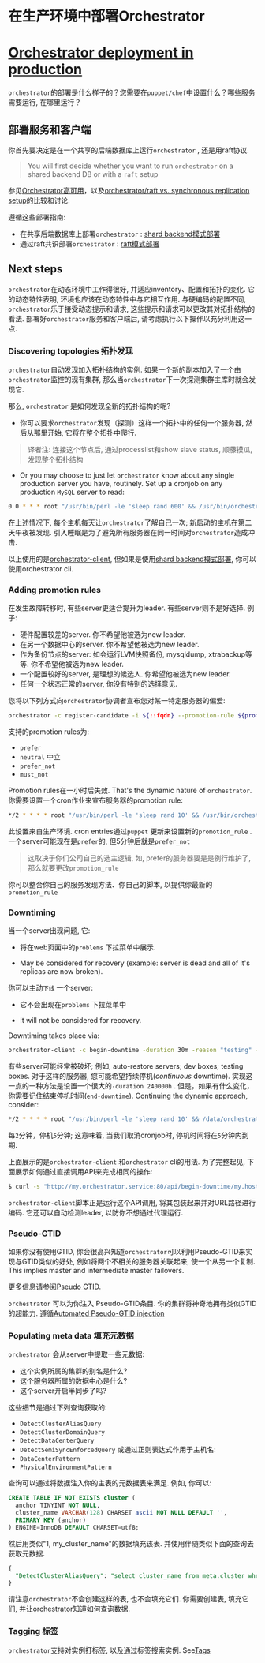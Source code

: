 # 在生产环境中部署Orchestrator
# [Orchestrator deployment in production](https://github.com/openark/orchestrator/blob/master/docs/deployment.md)
`orchestrator`的部署是什么样子的？您需要在`puppet/chef`中设置什么？哪些服务需要运行, 在哪里运行？

## 部署服务和客户端
你首先要决定是在一个共享的后端数据库上运行`orchestrator` , 还是用raft协议.

> You will first decide whether you want to run `orchestrator` on a shared backend DB or with a `raft` setup

参见[Orchestrator高可用](https://github.com/Fanduzi/orchestrator-chn-doc/blob/master/Deployment/Orchestrator高可用.md)，以及[orchestrator/raft vs. synchronous replication setup](Setup/部署/orchestrator%20raft%20vs.%20synchronous%20replication%20setup.md)的比较和讨论.

遵循这些部署指南:

* 在共享后端数据库上部署`orchestrator` : [shard backend模式部署](https://github.com/Fanduzi/orchestrator-chn-doc/blob/master/Deployment/shard%20backend模式部署.md)
* 通过raft共识部署`orchestrator` : [raft模式部署](https://github.com/Fanduzi/orchestrator-chn-doc/blob/master/Deployment/raft模式部署.md)

## Next steps
`orchestrator`在动态环境中工作得很好, 并适应inventory、配置和拓扑的变化. 它的动态特性表明, 环境也应该在动态特性中与它相互作用. 与硬编码的配置不同, `orchestrator`乐于接受动态提示和请求, 这些提示和请求可以更改其对拓扑结构的看法. 部署好`orchestrator`服务和客户端后, 请考虑执行以下操作以充分利用这一点.

### Discovering topologies 拓扑发现
`orchestrator`自动发现加入拓扑结构的实例. 如果一个新的副本加入了一个由`orchestrator`监控的现有集群, 那么当`orchestrator`下一次探测集群主库时就会发现它.

那么, `orchestrator` 是如何发现全新的拓扑结构的呢?

* 你可以要求`orchestrator`发现（探测）这样一个拓扑中的任何一个服务器, 然后从那里开始, 它将在整个拓扑中爬行.
> 译者注: 连接这个节点后, 通过processlist和show slave status, 顺藤摸瓜, 发现整个拓扑结构
* Or you may choose to just let `orchestrator` know about any single production server you have, routinely. Set up a cronjob on any production `MySQL` server to read:

```bash
0 0 * * * root "/usr/bin/perl -le 'sleep rand 600' && /usr/bin/orchestrator-client -c discover -i this.hostname.com"
```
在上述情况下, 每个主机每天让`orchestrator`了解自己一次; 新启动的主机在第二天午夜被发现. 引入睡眠是为了避免所有服务器在同一时间对`orchestrator`造成冲击.

以上使用的是[orchestrator-client](https://github.com/Fanduzi/orchestrator-chn-doc/blob/master/Use/orchestrator-client.md), 但如果是使用[shard backend模式部署](https://github.com/Fanduzi/orchestrator-chn-doc/blob/master/Deployment/shard%20backend模式部署.md), 你可以使用orchestrator cli.

### Adding promotion rules
在发生故障转移时, 有些server更适合提升为leader. 有些server则不是好选择. 例子:

* 硬件配置较差的server. 你不希望他被选为new leader.
* 在另一个数据中心的server. 你不希望他被选为new leader.
* 作为备份节点的server: 如会运行LVM快照备份, mysqldump, xtrabackup等等. 你不希望他被选为new leader.
* 一个配置较好的server, 是理想的候选人. 你希望他被选为new leader.
* 任何一个状态正常的server, 你没有特别的选择意见.

您将以下列方式向`orchestrator`协调者宣布您对某一特定服务器的偏爱:

```bash
orchestrator -c register-candidate -i ${::fqdn} --promotion-rule ${promotion_rule}
```
支持的promotion rules为:

* `prefer`
* `neutral`  中立
* `prefer_not`
* `must_not`

Promotion rules在一小时后失效.  That's the dynamic nature of `orchestrator`. 你需要设置一个cron作业来宣布服务器的promotion rule:

```bash
*/2 * * * * root "/usr/bin/perl -le 'sleep rand 10' && /usr/bin/orchestrator-client -c register-candidate -i this.hostname.com --promotion-rule prefer"
```
此设置来自生产环境. cron entries通过`puppet` 更新来设置新的`promotion_rule` . 一个server可能现在是`prefer`的, 但5分钟后就是`prefer_not`

> 这取决于你们公司自己的选主逻辑, 如, prefer的服务器要是是例行维护了, 那么就要更改`promotion_rule`

你可以整合你自己的服务发现方法、你自己的脚本, 以提供你最新的`promotion_rule`



### Downtiming
当一个server出现问题, 它:

* 将在web页面中的`problems` 下拉菜单中展示.

* May be considered for recovery (example: server is dead and all of it's replicas are now broken).

你可以主动`下线` 一个server:

* 它不会出现在`problems` 下拉菜单中

* It will not be considered for recovery.


Downtiming takes place via:

```bash
orchestrator-client -c begin-downtime -duration 30m -reason "testing" -owner myself
```
有些server可能经常被破坏; 例如, auto-restore servers; dev boxes; testing boxes. 对于这样的服务器, 您可能希望持续停机(*continuous* downtime). 实现这一点的一种方法是设置一个很大的`-duration 240000h` . 但是，如果有什么变化，你需要记住结束停机时间(`end-downtime`). Continuing the dynamic approach, consider:

```bash
*/2 * * * * root "/usr/bin/perl -le 'sleep rand 10' && /data/orchestrator/current/bin/orchestrator -c begin-downtime -i ${::fqdn} --duration=5m --owner=cron --reason=continuous_downtime"
```
每`2`分钟，停机`5`分钟; 这意味着, 当我们取消cronjob时, 停机时间将在`5`分钟内到期.

上面展示的是`orchestrator-client` 和`orchestrator` cli的用法. 为了完整起见, 下面展示如何通过直接调用API来完成相同的操作:

```bash
$ curl -s "http://my.orchestrator.service:80/api/begin-downtime/my.hostname/3306/wallace/experimenting+failover/45m"
```
`orchestrator-client`脚本正是运行这个API调用, 将其包装起来并对URL路径进行编码. 它还可以自动检测leader, 以防你不想通过代理运行.

### Pseudo-GTID
如果你没有使用GTID, 你会很高兴知道`orchestrator`可以利用Pseudo-GTID来实现与GTID类似的好处, 例如将两个不相关的服务器关联起来, 使一个从另一个复制. This implies master and intermediate master failovers.

更多信息请参阅[Pseudo GTID](https://github.com/Fanduzi/orchestrator-chn-doc/blob/master/Various/Pseudo%20GTID.md).

`orchestrator` 可以为你注入 Pseudo-GTID条目. 你的集群将神奇地拥有类似GTID的超能力. 遵循[Automated Pseudo-GTID injection](https://github.com/Fanduzi/orchestrator-chn-doc/blob/master/Setup/%E9%85%8D%E7%BD%AE/Configuration%20%20Discovery%2C%20Pseudo-GTID.md#automated-pseudo-gtid-injection)

### Populating meta data 填充元数据
`orchestrator` 会从server中提取一些元数据:

* 这个实例所属的集群的别名是什么?
* 这个服务器所属的数据中心是什么?
* 这个server开启半同步了吗?

这些细节是通过下列查询获取的:

* `DetectClusterAliasQuery`
* `DetectClusterDomainQuery`
* `DetectDataCenterQuery`
* `DetectSemiSyncEnforcedQuery`
或通过正则表达式作用于主机名:
* `DataCenterPattern`
* `PhysicalEnvironmentPattern`

查询可以通过将数据注入你的主表的元数据表来满足. 例如, 你可以:

```sql
CREATE TABLE IF NOT EXISTS cluster (
  anchor TINYINT NOT NULL,
  cluster_name VARCHAR(128) CHARSET ascii NOT NULL DEFAULT '',
  PRIMARY KEY (anchor)
) ENGINE=InnoDB DEFAULT CHARSET=utf8;
```
然后用类似"1, my\_cluster\_name"的数据填充该表. 并使用伴随类似下面的查询去获取元数据.

```sql
{
  "DetectClusterAliasQuery": "select cluster_name from meta.cluster where anchor=1"
}
```
请注意`orchestrator`不会创建这样的表, 也不会填充它们. 你需要创建表, 填充它们, 并让orchestrator知道如何查询数据.

### Tagging 标签
`orchestrator`支持对实例打标签, 以及通过标签搜索实例. See[Tags](https://github.com/Fanduzi/orchestrator-chn-doc/blob/master/Operation/Tags.md)
